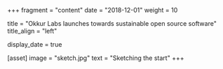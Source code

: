 +++
fragment = "content"
date = "2018-12-01"
weight = 10

title = "Okkur Labs launches towards sustainable open source software"
title_align = "left"

display_date = true

[asset]
  image = "sketch.jpg"
  text = "Sketching the start"
+++

